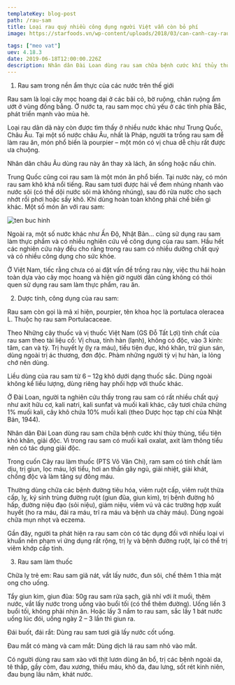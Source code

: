 ```yaml
---
templateKey: blog-post
path: /rau-sam
title: Loại rau quý nhiều công dụng người Việt vẫn còn bỏ phí
image: https://starfoods.vn/wp-content/uploads/2018/03/can-canh-cay-rau-sam.jpg

tags: ["meo vat"]
uev: 4.18.3
date: 2019-06-18T12:00:00.226Z
description: Nhân dân Đài Loan dùng rau sam chữa bệnh cước khí thủy thủng, tiểu tiện khó khăn, giải độc. Vì trong rau sam có muối kali oxalat, axit làm thông tiểu nên có tác dụng giải độc.
---
```


1. Rau sam trong nền ẩm thực của các nước trên thế giới

Rau sam là loại cây mọc hoang dại ở các bãi cỏ, bờ ruộng, chân ruộng ẩm ướt ở vùng đồng bằng. Ở nước ta, rau sam mọc chủ yếu ở các tỉnh phía Bắc, phát triển mạnh vào mùa hè.

Loại rau dân dã này còn được tìm thấy ở nhiều nước khác như Trung Quốc, Châu Âu. Tại một số nước châu Âu, nhất là Pháp, người ta trồng rau sam để làm rau ăn, món phổ biến là pourpier – một món có vị chua dễ chịu rất được ưa chuộng.

Nhân dân châu Âu dùng rau này ăn thay xà lách, ăn sống hoặc nấu chín.

Trung Quốc cũng coi rau sam là một món ăn phổ biến. Tại nước này, có món rau sam khô khá nổi tiếng. Rau sam tươi được hái về đem nhúng nhanh vào nước sôi (có thể dội nước sôi mà không nhúng), sau đó rửa nước cho sạch nhớt rồi phơi hoặc sấy khô. Khi dùng hoàn toàn không phải chế biến gì khác. Một số món ăn với rau sam:

![ten buc hinh](https://static.phunugiadinh.vn/wp-content/uploads/2017/05/rau-sam-2.png "ten buc hinh")

Ngoài ra, một số nước khác như Ấn Độ, Nhật Bản… cũng sử dụng rau sam làm thực phẩm và có nhiều nghiên cứu về công dụng của rau sam. Hầu hết các nghiên cứu này đều cho rằng trong rau sam có nhiều dưỡng chất quý và có nhiều công dụng cho sức khỏe.

Ở Việt Nam, tiếc rằng chưa có ai đặt vấn đề trồng rau này, việc thu hái hoàn toàn dựa vào cây mọc hoang và hiện giờ người dân cũng không có thói quen sử dụng rau sam làm thực phẩm, rau ăn.

2. Dược tính, công dụng của rau sam:

Rau sam còn gọi là mã xỉ hiện, pourpier, tên khoa học là portulaca oleracea L. Thuộc họ rau sam Portulacaceae.

Theo Những cây thuốc và vị thuốc Việt Nam (GS Đỗ Tất Lợi) tính chất của rau sam theo tài liệu cổ: Vị chua, tính hàn (lạnh), không có độc, vào 3 kinh: tâm, can và tỳ. Trị huyết lỵ (lỵ ra máu), tiểu tiện đục, khó khăn, trừ giun sán, dùng ngoài trị ác thương, đơn độc. Phàm những người tỳ vị hư hàn, ỉa lỏng chớ nên dùng.

Liều dùng của rau sam từ 6 – 12g khô dưới dạng thuốc sắc. Dùng ngoài không kể liều lượng, dùng riêng hay phối hợp với thuốc khác.

Ở Đài Loan, người ta nghiên cứu thấy trong rau sam có rất nhiều chất quý như axit hữu cơ, kali natri, kali sunfat và muối kali khác, cây tươi chứa chừng 1% muối kali, cây khô chứa 10% muối kali (theo Dược học tạp chí của Nhật Bản, 1944).

Nhân dân Đài Loan dùng rau sam chữa bệnh cước khí thủy thủng, tiểu tiện khó khăn, giải độc. Vì trong rau sam có muối kali oxalat, axit làm thông tiểu nên có tác dụng giải độc.

Trong cuốn Cây rau làm thuốc (PTS Võ Văn Chi), ram sam có tính chất làm dịu, trị giun, lọc máu, lợi tiểu, hơi an thần gây ngủ, giải nhiệt, giải khát, chống độc và làm tăng sự đông máu.

Thường dùng chữa các bệnh đường tiêu hóa, viêm ruột cấp, viêm ruột thừa cấp, lỵ, ký sinh trùng đường ruột (giun đũa, giun kim), trị bệnh đường hô hấp, đường niệu đạo (sỏi niệu), giảm niệu, viêm vú và các trường hợp xuất huyết (ho ra máu, đái ra máu, trĩ ra máu và bệnh ưa chảy máu). Dùng ngoài chữa mụn nhọt và eczema.

Gần đây, người ta phát hiện ra rau sam còn có tác dụng đối với nhiều loại vi khuẩn nên phạm vi ứng dụng rất rộng, trị lỵ và bệnh đường ruột, lại có thể trị viêm khớp cấp tính.

3. Rau sam làm thuốc

Chữa lỵ trẻ em: Rau sam giã nát, vắt lấy nước, đun sôi, chế thêm 1 thìa mật ong cho uống.

Tẩy giun kim, giun đũa: 50g rau sam rửa sạch, giã nhỉ với ít muối, thêm nước, vắt lấy nước trong uống vào buổi tối (có thể thêm đường). Uống liền 3 buổi tối, không phải nhịn ăn. Hoặc lấy 3 nắm to rau sam, sắc lấy 1 bát nước uống lúc đói, uống ngày 2 – 3 lần thì giun ra.

Đái buốt, đái rắt: Dùng rau sam tươi giã lấy nước cốt uống.

Đau mắt có màng và cam mắt: Dùng dịch lá rau sam nhỏ vào mắt.

Có người dùng rau sam xào với thịt lươn dùng ăn bổ, trị các bệnh ngoài da, tê thấp, gầy còm, đau xương, thiếu máu, khô da, đau lưng, sốt rét kinh niên, đau bụng lâu năm, khát nước.